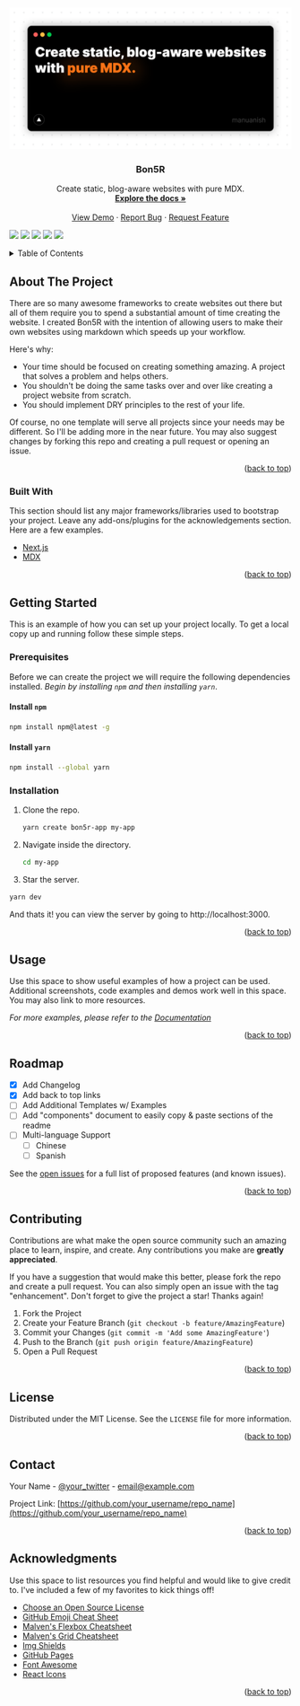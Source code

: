 <br/>

<div id="top"></div>
<br />
<div align="center">
  <a href="https://bon5r.com">
    <img src="public/images/readme/repository-open-graph-template.png"/>
  </a>

  <h3 align="center"><b>Bon5R</b></h3>

  <p align="center">
    Create static, blog-aware websites with pure MDX.
    <br />
    <a href="https://bon5r.com/docs/getting-started/installation"><strong>Explore the docs »</strong></a>
    <br />
    <br />
    <a href="https://github.com/othneildrew/Best-README-Template">View Demo</a>
    ·
    <a href="https://github.com/manuanish/Bon5R/issues">Report Bug</a>
    ·
    <a href="https://github.com/manuanish/Bon5R/discussions">Request Feature</a>
  </p>
</div>

![](https://img.shields.io/npm/dt/create-bon5r-app?label=NPM%20Downloads&style=for-the-badge)
![](https://img.shields.io/github/stars/manuanish/bon5r?style=for-the-badge)
![](https://img.shields.io/github/issues/manuanish/bon5r?style=for-the-badge)
![](https://img.shields.io/github/forks/manuanish/bon5r?style=for-the-badge)
![](https://img.shields.io/github/license/manuanish/bon5r?style=for-the-badge)

<!-- TABLE OF CONTENTS -->
<details>
  <summary>Table of Contents</summary>
  <ol>
    <li>
      <a href="#about-the-project">About The Project</a>
      <ul>
        <li><a href="#built-with">Built With</a></li>
      </ul>
    </li>
    <li>
      <a href="#getting-started">Getting Started</a>
      <ul>
        <li><a href="#prerequisites">Prerequisites</a></li>
        <li><a href="#installation">Installation</a></li>
      </ul>
    </li>
    <li><a href="#usage">Usage</a></li>
    <li><a href="#roadmap">Roadmap</a></li>
    <li><a href="#contributing">Contributing</a></li>
    <li><a href="#license">License</a></li>
    <li><a href="#contact">Contact</a></li>
    <li><a href="#acknowledgments">Acknowledgments</a></li>
  </ol>
</details>

## About The Project

<!-- add animation here... -->

There are so many awesome frameworks to create websites out there but all of them require you to spend a substantial amount of time creating the website. I created Bon5R with the intention of allowing users to make their own websites using markdown which speeds up your workflow.

Here's why:

- Your time should be focused on creating something amazing. A project that solves a problem and helps others.
- You shouldn't be doing the same tasks over and over like creating a project website from scratch.
- You should implement DRY principles to the rest of your life.

Of course, no one template will serve all projects since your needs may be different. So I'll be adding more in the near future. You may also suggest changes by forking this repo and creating a pull request or opening an issue.

<p align="right">(<a href="#top">back to top</a>)</p>

### Built With

This section should list any major frameworks/libraries used to bootstrap your project. Leave any add-ons/plugins for the acknowledgements section. Here are a few examples.

- [Next.js](https://nextjs.org/)
- [MDX](https://mdxjs.com)

<p align="right">(<a href="#top">back to top</a>)</p>

<!-- GETTING STARTED -->

## Getting Started

This is an example of how you can set up your project locally. To get a local copy up and running follow these simple steps.

### Prerequisites

Before we can create the project we will require the following dependencies installed. _Begin by installing `npm` and then installing `yarn`_.

#### Install `npm`

```sh
npm install npm@latest -g
```

#### Install `yarn`

```sh
npm install --global yarn
```

### Installation

1. Clone the repo.
   ```sh
   yarn create bon5r-app my-app
   ```
2. Navigate inside the directory.
   ```sh
   cd my-app
   ```
3. Star the server.

```sh
yarn dev
```

And thats it! you can view the server by going to http://localhost:3000.

<p align="right">(<a href="#top">back to top</a>)</p>

<!-- USAGE EXAMPLES -->

## Usage

Use this space to show useful examples of how a project can be used. Additional screenshots, code examples and demos work well in this space. You may also link to more resources.

_For more examples, please refer to the [Documentation](https://example.com)_

<p align="right">(<a href="#top">back to top</a>)</p>

<!-- ROADMAP -->

## Roadmap

- [x] Add Changelog
- [x] Add back to top links
- [ ] Add Additional Templates w/ Examples
- [ ] Add "components" document to easily copy & paste sections of the readme
- [ ] Multi-language Support
  - [ ] Chinese
  - [ ] Spanish

See the [open issues](https://github.com/manuanish/Bon5R/issues) for a full list of proposed features (and known issues).

<p align="right">(<a href="#top">back to top</a>)</p>

<!-- CONTRIBUTING -->

## Contributing

Contributions are what make the open source community such an amazing place to learn, inspire, and create. Any contributions you make are **greatly appreciated**.

If you have a suggestion that would make this better, please fork the repo and create a pull request. You can also simply open an issue with the tag "enhancement".
Don't forget to give the project a star! Thanks again!

1. Fork the Project
2. Create your Feature Branch (`git checkout -b feature/AmazingFeature`)
3. Commit your Changes (`git commit -m 'Add some AmazingFeature'`)
4. Push to the Branch (`git push origin feature/AmazingFeature`)
5. Open a Pull Request

<p align="right">(<a href="#top">back to top</a>)</p>

<!-- LICENSE -->

## License

Distributed under the MIT License. See the `LICENSE` file for more information.

<p align="right">(<a href="#top">back to top</a>)</p>

<!-- CONTACT -->

## Contact

Your Name - [@your_twitter](https://twitter.com/your_username) - email@example.com

Project Link: [https://github.com/your_username/repo_name](https://github.com/your_username/repo_name)

<p align="right">(<a href="#top">back to top</a>)</p>

<!-- ACKNOWLEDGMENTS -->

## Acknowledgments

Use this space to list resources you find helpful and would like to give credit to. I've included a few of my favorites to kick things off!

- [Choose an Open Source License](https://choosealicense.com)
- [GitHub Emoji Cheat Sheet](https://www.webpagefx.com/tools/emoji-cheat-sheet)
- [Malven's Flexbox Cheatsheet](https://flexbox.malven.co/)
- [Malven's Grid Cheatsheet](https://grid.malven.co/)
- [Img Shields](https://shields.io)
- [GitHub Pages](https://pages.github.com)
- [Font Awesome](https://fontawesome.com)
- [React Icons](https://react-icons.github.io/react-icons/search)

<p align="right">(<a href="#top">back to top</a>)</p>

<!-- MARKDOWN LINKS & IMAGES -->
<!-- https://www.markdownguide.org/basic-syntax/#reference-style-links -->

[contributors-shield]: https://img.shields.io/github/contributors/othneildrew/Best-README-Template.svg?style=for-the-badge
[contributors-url]: https://github.com/othneildrew/Best-README-Template/graphs/contributors
[forks-shield]: https://img.shields.io/github/forks/othneildrew/Best-README-Template.svg?style=for-the-badge
[forks-url]: https://github.com/othneildrew/Best-README-Template/network/members
[stars-shield]: https://img.shields.io/github/stars/othneildrew/Best-README-Template.svg?style=for-the-badge
[stars-url]: https://github.com/othneildrew/Best-README-Template/stargazers
[issues-shield]: https://img.shields.io/github/issues/othneildrew/Best-README-Template.svg?style=for-the-badge
[issues-url]: https://github.com/othneildrew/Best-README-Template/issues
[license-shield]: https://img.shields.io/github/license/othneildrew/Best-README-Template.svg?style=for-the-badge
[license-url]: https://github.com/othneildrew/Best-README-Template/blob/master/LICENSE.txt
[linkedin-shield]: https://img.shields.io/badge/-LinkedIn-black.svg?style=for-the-badge&logo=linkedin&colorB=555
[linkedin-url]: https://linkedin.com/in/othneildrew
[product-screenshot]: images/screenshot.png
